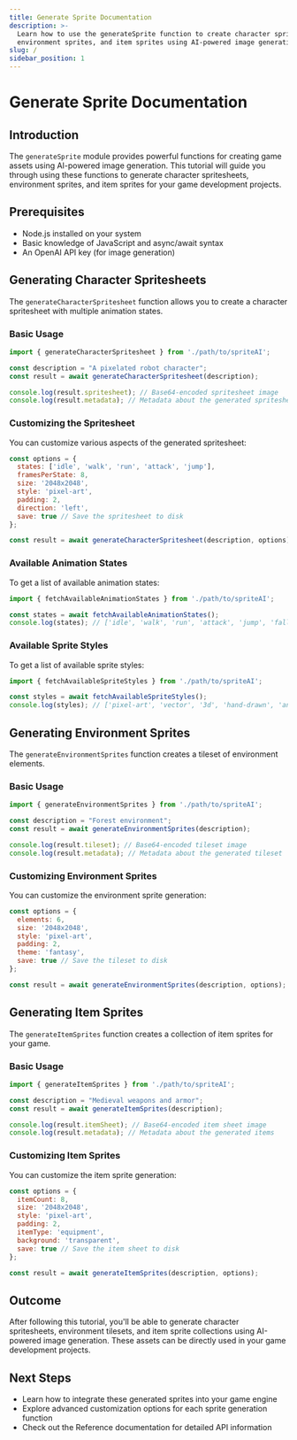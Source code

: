 ```yaml
---
title: Generate Sprite Documentation
description: >-
  Learn how to use the generateSprite function to create character spritesheets,
  environment sprites, and item sprites using AI-powered image generation.
slug: /
sidebar_position: 1
---
```


# Generate Sprite Documentation

## Introduction

The `generateSprite` module provides powerful functions for creating game assets using AI-powered image generation. This tutorial will guide you through using these functions to generate character spritesheets, environment sprites, and item sprites for your game development projects.

## Prerequisites

- Node.js installed on your system
- Basic knowledge of JavaScript and async/await syntax
- An OpenAI API key (for image generation)

## Generating Character Spritesheets

The `generateCharacterSpritesheet` function allows you to create a character spritesheet with multiple animation states.

### Basic Usage

```javascript
import { generateCharacterSpritesheet } from './path/to/spriteAI';

const description = "A pixelated robot character";
const result = await generateCharacterSpritesheet(description);

console.log(result.spritesheet); // Base64-encoded spritesheet image
console.log(result.metadata); // Metadata about the generated spritesheet
```

### Customizing the Spritesheet

You can customize various aspects of the generated spritesheet:

```javascript
const options = {
  states: ['idle', 'walk', 'run', 'attack', 'jump'],
  framesPerState: 8,
  size: '2048x2048',
  style: 'pixel-art',
  padding: 2,
  direction: 'left',
  save: true // Save the spritesheet to disk
};

const result = await generateCharacterSpritesheet(description, options);
```

### Available Animation States

To get a list of available animation states:

```javascript
import { fetchAvailableAnimationStates } from './path/to/spriteAI';

const states = await fetchAvailableAnimationStates();
console.log(states); // ['idle', 'walk', 'run', 'attack', 'jump', 'fall', 'hurt', 'die']
```

### Available Sprite Styles

To get a list of available sprite styles:

```javascript
import { fetchAvailableSpriteStyles } from './path/to/spriteAI';

const styles = await fetchAvailableSpriteStyles();
console.log(styles); // ['pixel-art', 'vector', '3d', 'hand-drawn', 'anime']
```

## Generating Environment Sprites

The `generateEnvironmentSprites` function creates a tileset of environment elements.

### Basic Usage

```javascript
import { generateEnvironmentSprites } from './path/to/spriteAI';

const description = "Forest environment";
const result = await generateEnvironmentSprites(description);

console.log(result.tileset); // Base64-encoded tileset image
console.log(result.metadata); // Metadata about the generated tileset
```

### Customizing Environment Sprites

You can customize the environment sprite generation:

```javascript
const options = {
  elements: 6,
  size: '2048x2048',
  style: 'pixel-art',
  padding: 2,
  theme: 'fantasy',
  save: true // Save the tileset to disk
};

const result = await generateEnvironmentSprites(description, options);
```

## Generating Item Sprites

The `generateItemSprites` function creates a collection of item sprites for your game.

### Basic Usage

```javascript
import { generateItemSprites } from './path/to/spriteAI';

const description = "Medieval weapons and armor";
const result = await generateItemSprites(description);

console.log(result.itemSheet); // Base64-encoded item sheet image
console.log(result.metadata); // Metadata about the generated items
```

### Customizing Item Sprites

You can customize the item sprite generation:

```javascript
const options = {
  itemCount: 8,
  size: '2048x2048',
  style: 'pixel-art',
  padding: 2,
  itemType: 'equipment',
  background: 'transparent',
  save: true // Save the item sheet to disk
};

const result = await generateItemSprites(description, options);
```

## Outcome

After following this tutorial, you'll be able to generate character spritesheets, environment tilesets, and item sprite collections using AI-powered image generation. These assets can be directly used in your game development projects.

## Next Steps

- Learn how to integrate these generated sprites into your game engine
- Explore advanced customization options for each sprite generation function
- Check out the Reference documentation for detailed API information
